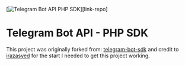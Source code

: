 [![Telegram Bot API PHP SDK](https://user-images.githubusercontent.com/1915268/75023827-7879f780-54be-11ea-98c1-436a14e7e633.png)][link-repo]


Telegram Bot API - PHP SDK
==========================

This project was originally forked from: [telegram-bot-sdk](https://github.com/irazasyed/telegram-bot-sdk) and credit to [irazasyed](https://github.com/irazasyed) for the start I needed to get this project working.